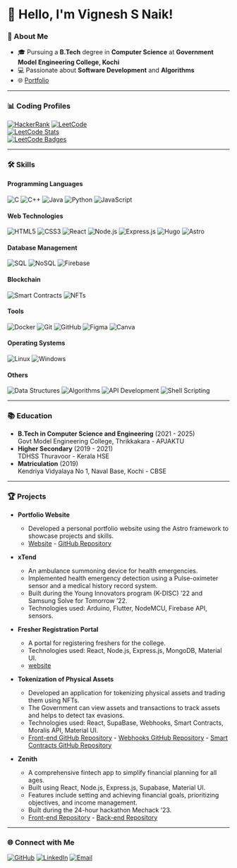 # 👋 Hello, I'm Vignesh S Naik!

### 🌟 About Me

- 🎓 Pursuing a **B.Tech** degree in **Computer Science** at **Government Model Engineering College, Kochi**
- 💻 Passionate about **Software Development** and **Algorithms**
- 🌐 [Portfolio](https://vigneshsnaik.github.io)

---

### 📊 Coding Profiles

[![HackerRank](https://img.shields.io/badge/HackerRank-00EA64?style=for-the-badge&logo=hackerrank&logoColor=black)](https://www.hackerrank.com/naikji)
[![LeetCode](https://img.shields.io/badge/LeetCode-FFA116?style=for-the-badge&logo=leetcode&logoColor=black)](https://leetcode.com/naik-ji/)
<br>
[![LeetCode Stats](https://leetcard.jacoblin.cool/naik-ji?ext=heatmap)](https://leetcode.com/naik-ji/)
<br>
[![LeetCode Badges](https://leetcode-badge-showcase.vercel.app/api?username=naik-ji&theme=github-dark)](https://leetcode.com/naik-ji/)

---

### 🛠️ Skills

#### Programming Languages

![C](https://img.shields.io/badge/C-A8B9CC?style=for-the-badge&logo=c&logoColor=black)
![C++](https://img.shields.io/badge/C++-00599C?style=for-the-badge&logo=c%2B%2B&logoColor=white)
![Java](https://img.shields.io/badge/Java-007396?style=for-the-badge&logo=java&logoColor=white)
![Python](https://img.shields.io/badge/Python-3776AB?style=for-the-badge&logo=python&logoColor=white)
![JavaScript](https://img.shields.io/badge/JavaScript-F7DF1E?style=for-the-badge&logo=javascript&logoColor=black)

#### Web Technologies

![HTML5](https://img.shields.io/badge/HTML5-E34F26?style=for-the-badge&logo=html5&logoColor=white)
![CSS3](https://img.shields.io/badge/CSS3-1572B6?style=for-the-badge&logo=css3&logoColor=white)
![React](https://img.shields.io/badge/React-61DAFB?style=for-the-badge&logo=react&logoColor=black)
![Node.js](https://img.shields.io/badge/Node.js-339933?style=for-the-badge&logo=nodedotjs&logoColor=white)
![Express.js](https://img.shields.io/badge/Express.js-000000?style=for-the-badge&logo=express&logoColor=white)
![Hugo](https://img.shields.io/badge/Hugo-FF4088?style=for-the-badge&logo=hugo&logoColor=white)
![Astro](https://img.shields.io/badge/Astro-FF5A03?style=for-the-badge&logo=astro&logoColor=white)

#### Database Management

![SQL](https://img.shields.io/badge/SQL-4479A1?style=for-the-badge&logo=sql&logoColor=white)
![NoSQL](https://img.shields.io/badge/NoSQL-E34F26?style=for-the-badge&logo=nosql&logoColor=white)
![Firebase](https://img.shields.io/badge/Firebase-FFCA28?style=for-the-badge&logo=firebase&logoColor=black)

#### Blockchain

![Smart Contracts](https://img.shields.io/badge/Smart%20Contracts-FFB6C1?style=for-the-badge&logo=ethereum&logoColor=black)
![NFTs](https://img.shields.io/badge/NFTs-4B0082?style=for-the-badge&logo=nft&logoColor=white)

#### Tools

![Docker](https://img.shields.io/badge/Docker-2496ED?style=for-the-badge&logo=docker&logoColor=white)
![Git](https://img.shields.io/badge/Git-F05032?style=for-the-badge&logo=git&logoColor=white)
![GitHub](https://img.shields.io/badge/GitHub-181717?style=for-the-badge&logo=github&logoColor=white)
![Figma](https://img.shields.io/badge/Figma-F24E1E?style=for-the-badge&logo=figma&logoColor=white)
![Canva](https://img.shields.io/badge/Canva-00C4CC?style=for-the-badge&logo=canva&logoColor=white)

#### Operating Systems

![Linux](https://img.shields.io/badge/Linux-FCC624?style=for-the-badge&logo=linux&logoColor=black)
![Windows](https://img.shields.io/badge/Windows-0078D6?style=for-the-badge&logo=windows&logoColor=white)

#### Others

![Data Structures](https://img.shields.io/badge/Data%20Structures-00599C?style=for-the-badge&logo=datastax&logoColor=white)
![Algorithms](https://img.shields.io/badge/Algorithms-FF5733?style=for-the-badge&logo=algolia&logoColor=white)
![API Development](https://img.shields.io/badge/API%20Development-48A9A6?style=for-the-badge&logo=apigee&logoColor=white)
![Shell Scripting](https://img.shields.io/badge/Shell%20Scripting-4EAA25?style=for-the-badge&logo=gnu-bash&logoColor=white)

---

### 📚 Education

- **B.Tech in Computer Science and Engineering** (2021 - 2025)  
  Govt Model Engineering College, Thrikkakara - APJAKTU
- **Higher Secondary** (2019 - 2021)  
  TDHSS Thuravoor - Kerala HSE
- **Matriculation** (2019)  
  Kendriya Vidyalaya No 1, Naval Base, Kochi - CBSE

---

### 🏆 Projects

- **Portfolio Website**

  - Developed a personal portfolio website using the Astro framework to showcase projects and skills.
  - [Website](https://vigneshsnaik.github.io/) - [GitHub Repository](https://github.com/vigneshsnaik)

- **xTend**

  - An ambulance summoning device for health emergencies.
  - Implemented health emergency detection using a Pulse-oximeter sensor and a medical history record system.
  - Built during the Young Innovators program (K-DISC) ’22 and Samsung Solve for Tomorrow ’22.
  - Technologies used: Arduino, Flutter, NodeMCU, Firebase API, sensors.

- **Fresher Registration Portal**

  - A portal for registering freshers for the college.
  - Technologies used: React, Node.js, Express.js, MongoDB, Material UI.
  - [website](https://register.mec.ac.in/)

- **Tokenization of Physical Assets**

  - Developed an application for tokenizing physical assets and trading them using NFTs.
  - The Government can view assets and transactions to track assets and helps to detect tax evasions.
  - Technologies used: React, SupaBase, Webhooks, Smart Contracts, Moralis API, Material UI.
  - [Front-end GitHub Repository](https://github.com/vigneshsnaik/dbms-miniproject-frontend) - [Webhooks GitHub Repository](https://github.com/vigneshsnaik/dbms-moralis-integration) - [Smart Contracts GitHub Repository](https://github.com/Arshad-3/dbms-web3-contract)

- **Zenith**
  - A comprehensive fintech app to simplify financial planning for all ages.
  - Built using React, Node.js, Express.js, Supabase, Material UI.
  - Features include setting and achieving financial goals, prioritizing objectives, and income management.
  - Built during the 24-hour hackathon Mechack ’23.
  - [Front-end Repository](https://github.com/hacksh4w/zenith-frontend) - [Back-end Repository](https://github.com/alllenshibu/mechack)

---

### 🌐 Connect with Me

[![GitHub](https://img.shields.io/badge/GitHub-181717?style=for-the-badge&logo=github&logoColor=white)](https://github.com/vigneshsnaik)
[![LinkedIn](https://img.shields.io/badge/LinkedIn-0A66C2?style=for-the-badge&logo=linkedin&logoColor=white)](https://www.linkedin.com/in/naik-ji/)
[![Email](https://img.shields.io/badge/Email-D14836?style=for-the-badge&logo=gmail&logoColor=white)](mailto:vigneshsnaik03@gmail.com)
